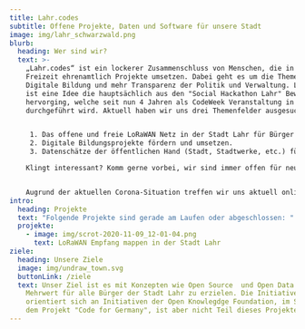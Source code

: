 ```yaml
---
title: Lahr.codes
subtitle: Offene Projekte, Daten und Software für unsere Stadt
image: img/lahr_schwarzwald.png
blurb:
  heading: Wer sind wir?
  text: >-
    „Lahr.codes“ ist ein lockerer Zusammenschluss von Menschen, die in ihrer
    Freizeit ehrenamtlich Projekte umsetzen. Dabei geht es um die Themen
    Digitale Bildung und mehr Transparenz der Politik und Verwaltung. Lahr.Codes
    ist eine Idee die hauptsächlich aus den "Social Hackathon Lahr" Bewegung
    hervorging, welche seit nun 4 Jahren als CodeWeek Veranstaltung in Lahr
    durchgeführt wird. Aktuell haben wir uns drei Themenfelder ausgesucht:


     1. Das offene und freie LoRaWAN Netz in der Stadt Lahr für Bürger und Bürgerinnen nutzbare zu machen.
     2. Digitale Bildungsprojekte fördern und umsetzen.
     3. Datenschätze der öffentlichen Hand (Stadt, Stadtwerke, etc.) für die Allgemeinheit zu öffnen und zugänglich zu machen.

    Klingt interessant? Komm gerne vorbei, wir sind immer offen für neue Leute!


    Augrund der aktuellen Corona-Situation treffen wir uns aktuell online im Video Chat. Unsere nächsten Termine findet ihr Unten in der Veranstaltungsübersicht. Den Link zum Videochat und eine Einladung in unseren Mattermost-Gruppenchat erhaltet ihr durch eine formlose E-Mail an info@lahr.codes.
intro:
  heading: Projekte
  text: "Folgende Projekte sind gerade am Laufen oder abgeschlossen: "
  projekte:
    - image: img/scrot-2020-11-09_12-01-04.png
      text: LoRaWAN Empfang mappen in der Stadt Lahr
ziele:
  heading: Unsere Ziele
  image: img/undraw_town.svg
  buttonLink: /ziele
  text: Unser Ziel ist es mit Konzepten wie Open Source  und Open Data einen
    Mehrwert für alle Bürger der Stadt Lahr zu erzielen. Die Initiative
    orientiert sich an Initiativen der Open Knowlegdge Foundation, im Speziellen
    dem Projekt "Code for Germany", ist aber nicht Teil dieses Projektes.
---
```

